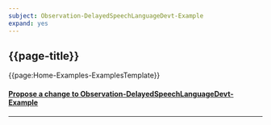 ```yaml
---
subject: Observation-DelayedSpeechLanguageDevt-Example
expand: yes
---
```




## {{page-title}}



{{page:Home-Examples-ExamplesTemplate}}



<div id="Feedback" class="tabcontent">
<h4><a href='https://simplifier.net/NHS-Digital-FHIR-Genomics-Implementation-Guide/Observation-DelayedSpeechLanguageDevt-Example/~issues?level=File' target="_blank">Propose a change to Observation-DelayedSpeechLanguageDevt-Example</a></h4>
</div>

---